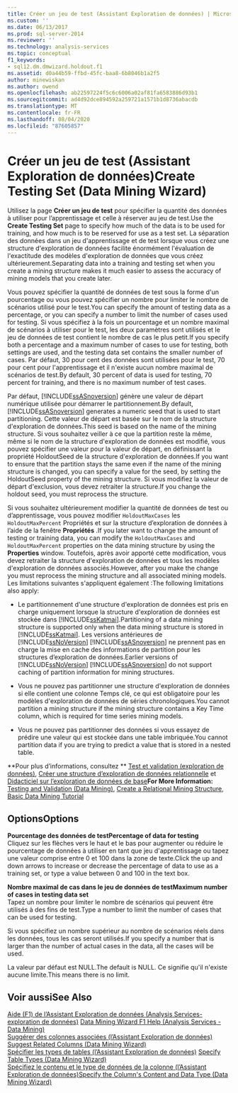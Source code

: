 ```yaml
---
title: Créer un jeu de test (Assistant Exploration de données) | Microsoft Docs
ms.custom: ''
ms.date: 06/13/2017
ms.prod: sql-server-2014
ms.reviewer: ''
ms.technology: analysis-services
ms.topic: conceptual
f1_keywords:
- sql12.dm.dmwizard.holdout.f1
ms.assetid: d0a44b59-ffbd-45fc-baa8-6b8046b1a2f5
author: minewiskan
ms.author: owend
ms.openlocfilehash: ab22597224f5c6c6006a02af81fa6583886d93b1
ms.sourcegitcommit: ad4d92dce894592a259721a1571b1d8736abacdb
ms.translationtype: MT
ms.contentlocale: fr-FR
ms.lasthandoff: 08/04/2020
ms.locfileid: "87605857"
---
```

# <a name="create-testing-set-data-mining-wizard"></a><span data-ttu-id="df924-102">Créer un jeu de test (Assistant Exploration de données)</span><span class="sxs-lookup"><span data-stu-id="df924-102">Create Testing Set (Data Mining Wizard)</span></span>
  <span data-ttu-id="df924-103">Utilisez la page **Créer un jeu de test** pour spécifier la quantité des données à utiliser pour l’apprentissage et celle à réserver au jeu de test.</span><span class="sxs-lookup"><span data-stu-id="df924-103">Use the **Create Testing Set** page to specify how much of the data is to be used for training, and how much is to be reserved for use as a test set.</span></span> <span data-ttu-id="df924-104">La séparation des données dans un jeu d'apprentissage et de test lorsque vous créez une structure d'exploration de données facilite énormément l'évaluation de l'exactitude des modèles d'exploration de données que vous créez ultérieurement.</span><span class="sxs-lookup"><span data-stu-id="df924-104">Separating data into a training and testing set when you create a mining structure makes it much easier to assess the accuracy of mining models that you create later.</span></span>  
  
 <span data-ttu-id="df924-105">Vous pouvez spécifier la quantité de données de test sous la forme d'un pourcentage ou vous pouvez spécifier un nombre pour limiter le nombre de scénarios utilisé pour le test.</span><span class="sxs-lookup"><span data-stu-id="df924-105">You can specify the amount of testing data as a percentage, or you can specify a number to limit the number of cases used for testing.</span></span> <span data-ttu-id="df924-106">Si vous spécifiez à la fois un pourcentage et un nombre maximal de scénarios à utiliser pour le test, les deux paramètres sont utilisés et le jeu de données de test contient le nombre de cas le plus petit.</span><span class="sxs-lookup"><span data-stu-id="df924-106">If you specify both a percentage and a maximum number of cases to use for testing, both settings are used, and the testing data set contains the smaller number of cases.</span></span> <span data-ttu-id="df924-107">Par défaut, 30 pour cent des données sont utilisées pour le test, 70 pour cent pour l'apprentissage et il n'existe aucun nombre maximal de scénarios de test.</span><span class="sxs-lookup"><span data-stu-id="df924-107">By default, 30 percent of data is used for testing, 70 percent for training, and there is no maximum number of test cases.</span></span>  
  
 <span data-ttu-id="df924-108">Par défaut, [!INCLUDE[ssASnoversion](../includes/ssasnoversion-md.md)] génère une valeur de départ numérique utilisée pour démarrer le partitionnement.</span><span class="sxs-lookup"><span data-stu-id="df924-108">By default, [!INCLUDE[ssASnoversion](../includes/ssasnoversion-md.md)] generates a numeric seed that is used to start partitioning.</span></span> <span data-ttu-id="df924-109">Cette valeur de départ est basée sur le nom de la structure d'exploration de données.</span><span class="sxs-lookup"><span data-stu-id="df924-109">This seed is based on the name of the mining structure.</span></span> <span data-ttu-id="df924-110">Si vous souhaitez veiller à ce que la partition reste la même, même si le nom de la structure d'exploration de données est modifié, vous pouvez spécifier une valeur pour la valeur de départ, en définissant la propriété HoldoutSeed de la structure d'exploration de données.</span><span class="sxs-lookup"><span data-stu-id="df924-110">If you want to ensure that the partition stays the same even if the name of the mining structure is changed, you can specify a value for the seed, by setting the HoldoutSeed property of the mining structure.</span></span> <span data-ttu-id="df924-111">Si vous modifiez la valeur de départ d'exclusion, vous devez retraiter la structure.</span><span class="sxs-lookup"><span data-stu-id="df924-111">If you change the holdout seed, you must reprocess the structure.</span></span>  
  
 <span data-ttu-id="df924-112">Si vous souhaitez ultérieurement modifier la quantité de données de test ou d’apprentissage, vous pouvez modifier `HoldoutMaxCases` les `HoldoutMaxPercent` Propriétés et sur la structure d’exploration de données à l’aide de la fenêtre **Propriétés** .</span><span class="sxs-lookup"><span data-stu-id="df924-112">If you later want to change the amount of testing or training data, you can modify the `HoldoutMaxCases` and `HoldoutMaxPercent` properties on the data mining structure by using the **Properties** window.</span></span> <span data-ttu-id="df924-113">Toutefois, après avoir apporté cette modification, vous devez retraiter la structure d'exploration de données et tous les modèles d'exploration de données associés.</span><span class="sxs-lookup"><span data-stu-id="df924-113">However, after you make the change you must reprocess the mining structure and all associated mining models.</span></span> <span data-ttu-id="df924-114">Les limitations suivantes s'appliquent également :</span><span class="sxs-lookup"><span data-stu-id="df924-114">The following limitations also apply:</span></span>  
  
-   <span data-ttu-id="df924-115">Le partitionnement d'une structure d'exploration de données est pris en charge uniquement lorsque la structure d'exploration de données est stockée dans [!INCLUDE[ssKatmai](../includes/sskatmai-md.md)].</span><span class="sxs-lookup"><span data-stu-id="df924-115">Partitioning of a data mining structure is supported only when the data mining structure is stored in [!INCLUDE[ssKatmai](../includes/sskatmai-md.md)].</span></span> <span data-ttu-id="df924-116">Les versions antérieures de [!INCLUDE[ssNoVersion](../includes/ssnoversion-md.md)] [!INCLUDE[ssASnoversion](../includes/ssasnoversion-md.md)] ne prennent pas en charge la mise en cache des informations de partition pour les structures d’exploration de données.</span><span class="sxs-lookup"><span data-stu-id="df924-116">Earlier versions of [!INCLUDE[ssNoVersion](../includes/ssnoversion-md.md)] [!INCLUDE[ssASnoversion](../includes/ssasnoversion-md.md)] do not support caching of partition information for mining structures.</span></span>  
  
-   <span data-ttu-id="df924-117">Vous ne pouvez pas partitionner une structure d'exploration de données si elle contient une colonne Temps clé, ce qui est obligatoire pour les modèles d'exploration de données de séries chronologiques.</span><span class="sxs-lookup"><span data-stu-id="df924-117">You cannot partition a mining structure if the mining structure contains a Key Time column, which is required for time series mining models.</span></span>  
  
-   <span data-ttu-id="df924-118">Vous ne pouvez pas partitionner des données si vous essayez de prédire une valeur qui est stockée dans une table imbriquée.</span><span class="sxs-lookup"><span data-stu-id="df924-118">You cannot partition data if you are trying to predict a value that is stored in a nested table.</span></span>  
  
 <span data-ttu-id="df924-119">\*\*Pour plus d’informations, consultez \*\* [Test et validation &#40;exploration de données&#41;](data-mining/testing-and-validation-data-mining.md), [Créer une structure d’exploration de données relationnelle](data-mining/create-a-relational-mining-structure.md) et [Didacticiel sur l’exploration de données de base](../../2014/tutorials/basic-data-mining-tutorial.md)</span><span class="sxs-lookup"><span data-stu-id="df924-119">**For More Information:** [Testing and Validation &#40;Data Mining&#41;](data-mining/testing-and-validation-data-mining.md), [Create a Relational Mining Structure](data-mining/create-a-relational-mining-structure.md), [Basic Data Mining Tutorial](../../2014/tutorials/basic-data-mining-tutorial.md)</span></span>  
  
## <a name="options"></a><span data-ttu-id="df924-120">Options</span><span class="sxs-lookup"><span data-stu-id="df924-120">Options</span></span>  
 <span data-ttu-id="df924-121">**Pourcentage des données de test**</span><span class="sxs-lookup"><span data-stu-id="df924-121">**Percentage of data for testing**</span></span>  
 <span data-ttu-id="df924-122">Cliquez sur les flèches vers le haut et le bas pour augmenter ou réduire le pourcentage de données à utiliser en tant que jeu d'apprentissage ou tapez une valeur comprise entre 0 et 100 dans la zone de texte.</span><span class="sxs-lookup"><span data-stu-id="df924-122">Click the up and down arrows to increase or decrease the percentage of data to use as a training set, or type a value between 0 and 100 in the text box.</span></span>  
  
 <span data-ttu-id="df924-123">**Nombre maximal de cas dans le jeu de données de test**</span><span class="sxs-lookup"><span data-stu-id="df924-123">**Maximum number of cases in testing data set**</span></span>  
 <span data-ttu-id="df924-124">Tapez un nombre pour limiter le nombre de scénarios qui peuvent être utilisés à des fins de test.</span><span class="sxs-lookup"><span data-stu-id="df924-124">Type a number to limit the number of cases that can be used for testing.</span></span>  
  
 <span data-ttu-id="df924-125">Si vous spécifiez un nombre supérieur au nombre de scénarios réels dans les données, tous les cas seront utilisés.</span><span class="sxs-lookup"><span data-stu-id="df924-125">If you specify a number that is larger than the number of actual cases in the data, all the cases will be used.</span></span>  
  
 <span data-ttu-id="df924-126">La valeur par défaut est NULL.</span><span class="sxs-lookup"><span data-stu-id="df924-126">The default is NULL.</span></span> <span data-ttu-id="df924-127">Ce signifie qu'il n'existe aucune limite.</span><span class="sxs-lookup"><span data-stu-id="df924-127">This means there is no limit.</span></span>  
  
## <a name="see-also"></a><span data-ttu-id="df924-128">Voir aussi</span><span class="sxs-lookup"><span data-stu-id="df924-128">See Also</span></span>  
 <span data-ttu-id="df924-129">[Aide (F1) de l’Assistant Exploration de données &#40;Analysis Services-exploration de données&#41;](data-mining-wizard-f1-help-analysis-services-data-mining.md) </span><span class="sxs-lookup"><span data-stu-id="df924-129">[Data Mining Wizard F1 Help &#40;Analysis Services - Data Mining&#41;](data-mining-wizard-f1-help-analysis-services-data-mining.md) </span></span>  
 <span data-ttu-id="df924-130">[Suggérer des colonnes associées &#40;l’Assistant Exploration de données&#41;](suggest-related-columns-data-mining-wizard.md) </span><span class="sxs-lookup"><span data-stu-id="df924-130">[Suggest Related Columns &#40;Data Mining Wizard&#41;](suggest-related-columns-data-mining-wizard.md) </span></span>  
 <span data-ttu-id="df924-131">[Spécifier les types de tables &#40;l’Assistant Exploration de données&#41;](specify-table-types-data-mining-wizard.md) </span><span class="sxs-lookup"><span data-stu-id="df924-131">[Specify Table Types &#40;Data Mining Wizard&#41;](specify-table-types-data-mining-wizard.md) </span></span>  
 [<span data-ttu-id="df924-132">Spécifiez le contenu et le type de données de la colonne &#40;l’Assistant Exploration de données&#41;</span><span class="sxs-lookup"><span data-stu-id="df924-132">Specify the Column's Content and Data Type &#40;Data Mining Wizard&#41;</span></span>](specify-the-column-s-content-and-data-type-data-mining-wizard.md)  
  
  
